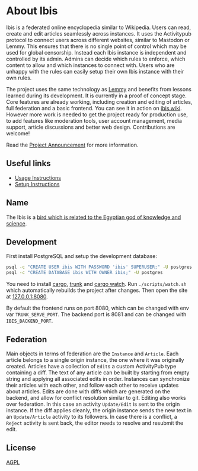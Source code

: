 About Ibis
===

Ibis is a federated online encyclopedia similar to Wikipedia.  Users can read, create and edit articles seamlessly across instances. It uses the Activitypub protocol to connect users across different websites, similar to Mastodon or Lemmy. This ensures that there is no single point of control which may be used for global censorship. Instead each Ibis instance is independent and controlled by its admin. Admins can decide which rules to enforce, which content to allow and which instances to connect with. Users who are unhappy with the rules can easily setup their own Ibis instance with their own rules. 

The project uses the same technology as [Lemmy](https://join-lemmy.org/) and benefits from lessons learned during its development. It is currently in a proof of concept stage. Core features are already working, including creation and editing of articles, full federation and a basic frontend. You can see it in action on [ibis.wiki](https://ibis.wiki). However more work is needed to get the project ready for production use, to add features like moderation tools, user account management, media support, article discussions and better web design. Contributions are welcome!

Read the [Project Announcement](https://ibis.wiki/article/Announcing_Ibis,_the_federated_Wikipedia_Alternative) for more information.

## Useful links

- [Usage Instructions](https://ibis.wiki/article/Usage_Instructions)
- [Setup Instructions](https://ibis.wiki/article/Setup_Instructions)

## Name

The Ibis is a [bird which is related to the Egyptian god of knowledge and science](https://en.wikipedia.org/wiki/African_sacred_ibis#In_myth_and_legend).

## Development

First install PostgreSQL and setup the development database:
```sh
psql -c "CREATE USER ibis WITH PASSWORD 'ibis' SUPERUSER;" -U postgres
psql -c "CREATE DATABASE ibis WITH OWNER ibis;" -U postgres
```

You need to install [cargo](https://rustup.rs/), [trunk](https://trunkrs.dev) and [cargo watch](https://github.com/watchexec/cargo-watch). Run `./scripts/watch.sh` which automatically rebuilds the project after changes. Then open the site at [127.0.0.1:8080](http://127.0.0.1:8080/).

By default the frontend runs on port 8080, which can be changed with env var `TRUNK_SERVE_PORT`. The backend port is 8081 and can be changed with `IBIS_BACKEND_PORT`.

## Federation

Main objects in terms of federation are the `Instance` and `Article`. Each article belongs to a single origin instance, the one where it was originally created. Articles have a collection of `Edit`s a custom ActivityPub type containing a diff. The text of any article can be built by starting from empty string and applying all associated edits in order. Instances can synchronize their articles with each other, and follow each other to receive updates about articles. Edits are done with diffs which are generated on the backend, and allow for conflict resolution similar to git. Editing also works over federation. In this case an activity `Update/Edit` is sent to the origin instance. If the diff applies cleanly, the origin instance sends the new text in an `Update/Article` activity to its followers. In case there is a conflict, a `Reject` activity is sent back, the editor needs to resolve and resubmit the edit.

## License

[AGPL](LICENSE)
